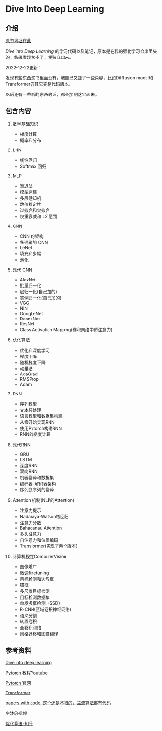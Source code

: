 # Dive Into Deep Learning

## 介绍

[原书地址在此](https://zh-v2.d2l.ai/)

*Dive Into Deep Learning* 的学习代码以及笔记，原本是在我的强化学习仓库里头的，结果发现太多了，便独立出来。

2022-12-22更新：

发现有些东西这书里面没有，我自己又加了一些内容，比如Difffusion model和Transformer的其它完整代码版本。

以后还有一些新的东西的话，都会加到这里面来。

## 包含内容

1. 数学基础知识
   - 梯度计算
   - 概率和分布
2. LNN
   - 线性回归
   - Softmax 回归
3. MLP
   - 暂退法
   - 模型创建
   - 多层感知机
   - 数值稳定性
   - 过拟合和欠拟合
   - 权重衰减和 L2 惩罚
4. CNN
   - CNN 的架构
   - 多通道的 CNN
   - LeNet
   - 填充和步幅
   - 池化
5. 现代 CNN
   - AlexNet
   - 批量归一化
   - 层归一化(自己加的)
   - 实例归一化(自己加的)
   - VGG
   - NIN
   - GoogLeNet
   - DesneNet
   - ResNet
   - Class Activation Mapping(卷积网络中的注意力)
6. 优化算法
   - 优化和深度学习
   - 梯度下降
   - 随机梯度下降
   - 动量法
   - AdaGrad
   - RMSProp
   - Adam
7. RNN
   - 序列模型
   - 文本预处理
   - 语言模型和数据集构建
   - 从零开始实现RNN
   - 使用Pytorch构建RNN
   - RNN的梯度计算
8. 现代RNN
   - GRU
   - LSTM
   - 深度RNN
   - 双向RNN
   - 机器翻译和数据集
   - 编码器-解码器架构
   - 序列到序列的翻译
9. Attention 机制(NLP的Attention)

   - 注意力提示
   - Nadaraya-Watson核回归
   - 注意力分数
   - Bahadanau Attention
   - 多头注意力
   - 自注意力和位置编码
   - Transformer(实现了两个版本)
10. 计算机视觉ComputerVision

    - 图像增广
    - 微调finetuning
    - 目标检测和边界框
    - 锚框
    - 多尺度目标检测
    - 目标检测数据集
    - 单发多框检测（SSD）
    - R-CNN(区域卷积神经网络)
    - 语义分割
    - 转置卷积
    - 全卷积网络
    - 风格迁移和图像翻译

## 参考资料

[Dive into deep learning](https://zh-v2.d2l.ai/)

[Pytorch 教程Youtube](https://www.youtube.com/watch?v=DbeIqrwb_dE&list=PLqnslRFeH2UrcDBWF5mfPGpqQDSta6VK4&index=3)

[Pytorch 官网](https://pytorch.org/)

[Transformer](https://wmathor.com/index.php/archives/1455/)

[papers with code, 这个还是不错的，主流算法都有代码](https://paperswithcode.com/)

[李沐的视频](https://space.bilibili.com/1567748478)

[优化算法-知乎](https://zhuanlan.zhihu.com/p/201139622)

